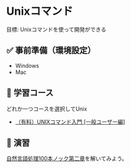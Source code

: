 # Unixコマンド

目標: Unixコマンドを使って開発ができる

## :white_check_mark: 事前準備（環境設定）

- Windows
- Mac

## :blue_book: 学習コース
どれか一つコースを選択してUnix

- [（有料）UNIXコマンド入門 [一般ユーザー編]](https://dotinstall.com/lessons/basic_unix_v2)

## :pencil: 演習

[自然言語処理100本ノック第二章](https://nlp100.github.io/ja/ch02.html)を解いてみよう。